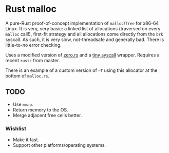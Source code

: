 # Rust malloc

A pure-Rust proof-of-concept implementation of `malloc`/`free` for
x86-64 Linux. It is very, very basic: a linked list of allocations
(traversed on every `malloc` call!), first-fit strategy and all
allocations come directly from the `brk` syscall. As such, it is very
slow, not-threadsafe and generally bad. There is little-to-no error
checking.

Uses a modified version of
[zero.rs](https://github.com/pcwalton/zero.rs) and a
[tiny syscall](https://gist.github.com/Aatch/5894562)
wrapper. Requires a recent `rustc` from master.

There is an example of a custom version of `~T` using this allocator
at the bottom of `malloc.rs`.

## TODO

- Use `mmap`.
- Return memory to the OS.
- Merge adjacent free cells better.

### Wishlist

- Make it fast.
- Support other platforms/operating systems.
